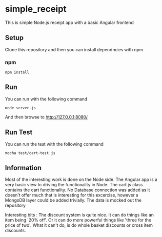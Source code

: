 # simple_receipt

This is simple Node.js receipt app with a basic Angular frontend

## Setup

Clone this repository and then you can install dependncies with npm

### npm

```shell
npm install
```

## Run

You can run with the following command

```shell
node server.js
```
And then browse to http://127.0.0.1:8080/

## Run Test

You can run the test with the following command

```shell
mocha test/cart-test.js
```

## Information

Most of the interesting work is done on the Node side. The Angular app is a very basic view to driving the functionality in Node.
The cart.js class contains the cart functionality.
No Database connection was added as it doesn't offer much that is interesting for this excercise, however a MongoDB layer could be added trivially.
The data is mocked out the repository

Interesting bits :
    The discount system is quite nice. It can do things like an item being '20% off'. Or it can do more powerful things like 'three for the price of two'. What it can't do, is do whole basket discounts or cross item discounts.